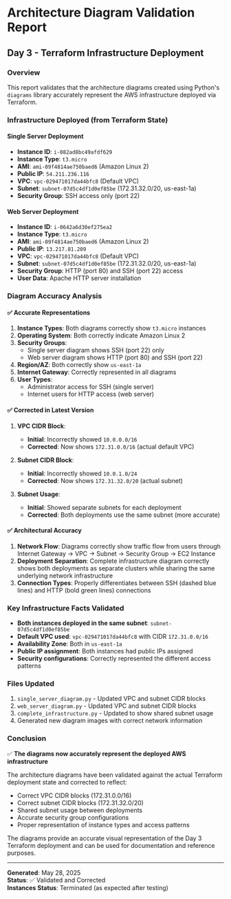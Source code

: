 # Architecture Diagram Validation Report
## Day 3 - Terraform Infrastructure Deployment

### Overview
This report validates that the architecture diagrams created using Python's `diagrams` library accurately represent the AWS infrastructure deployed via Terraform.

### Infrastructure Deployed (from Terraform State)

#### Single Server Deployment
- **Instance ID**: `i-082ad8bc49afdf629`
- **Instance Type**: `t3.micro`
- **AMI**: `ami-09f4814ae750baed6` (Amazon Linux 2)
- **Public IP**: `54.211.236.116`
- **VPC**: `vpc-029471017da44bfc8` (Default VPC)
- **Subnet**: `subnet-07d5c4df1d0ef85be` (172.31.32.0/20, us-east-1a)
- **Security Group**: SSH access only (port 22)

#### Web Server Deployment
- **Instance ID**: `i-0642a6d30ef275ea2`
- **Instance Type**: `t3.micro`
- **AMI**: `ami-09f4814ae750baed6` (Amazon Linux 2)
- **Public IP**: `13.217.81.209`
- **VPC**: `vpc-029471017da44bfc8` (Default VPC)
- **Subnet**: `subnet-07d5c4df1d0ef85be` (172.31.32.0/20, us-east-1a)
- **Security Group**: HTTP (port 80) and SSH (port 22) access
- **User Data**: Apache HTTP server installation

### Diagram Accuracy Analysis

#### ✅ **Accurate Representations**

1. **Instance Types**: Both diagrams correctly show `t3.micro` instances
2. **Operating System**: Both correctly indicate Amazon Linux 2
3. **Security Groups**: 
   - Single server diagram shows SSH (port 22) only
   - Web server diagram shows HTTP (port 80) and SSH (port 22)
4. **Region/AZ**: Both correctly show `us-east-1a`
5. **Internet Gateway**: Correctly represented in all diagrams
6. **User Types**: 
   - Administrator access for SSH (single server)
   - Internet users for HTTP access (web server)

#### ✅ **Corrected in Latest Version**

1. **VPC CIDR Block**: 
   - **Initial**: Incorrectly showed `10.0.0.0/16`
   - **Corrected**: Now shows `172.31.0.0/16` (actual default VPC)

2. **Subnet CIDR Block**:
   - **Initial**: Incorrectly showed `10.0.1.0/24`
   - **Corrected**: Now shows `172.31.32.0/20` (actual subnet)

3. **Subnet Usage**:
   - **Initial**: Showed separate subnets for each deployment
   - **Corrected**: Both deployments use the same subnet (more accurate)

#### ✅ **Architectural Accuracy**

1. **Network Flow**: Diagrams correctly show traffic flow from users through Internet Gateway → VPC → Subnet → Security Group → EC2 Instance
2. **Deployment Separation**: Complete infrastructure diagram correctly shows both deployments as separate clusters while sharing the same underlying network infrastructure
3. **Connection Types**: Properly differentiates between SSH (dashed blue lines) and HTTP (bold green lines) connections

### Key Infrastructure Facts Validated

- **Both instances deployed in the same subnet**: `subnet-07d5c4df1d0ef85be`
- **Default VPC used**: `vpc-029471017da44bfc8` with CIDR `172.31.0.0/16`
- **Availability Zone**: Both in `us-east-1a`
- **Public IP assignment**: Both instances had public IPs assigned
- **Security configurations**: Correctly represented the different access patterns

### Files Updated

1. `single_server_diagram.py` - Updated VPC and subnet CIDR blocks
2. `web_server_diagram.py` - Updated VPC and subnet CIDR blocks  
3. `complete_infrastructure.py` - Updated to show shared subnet usage
4. Generated new diagram images with correct network information

### Conclusion

✅ **The diagrams now accurately represent the deployed AWS infrastructure**

The architecture diagrams have been validated against the actual Terraform deployment state and corrected to reflect:
- Correct VPC CIDR blocks (172.31.0.0/16)
- Correct subnet CIDR blocks (172.31.32.0/20)
- Shared subnet usage between deployments
- Accurate security group configurations
- Proper representation of instance types and access patterns

The diagrams provide an accurate visual representation of the Day 3 Terraform deployment and can be used for documentation and reference purposes.

---
**Generated**: May 28, 2025  
**Status**: ✅ Validated and Corrected  
**Instances Status**: Terminated (as expected after testing)
